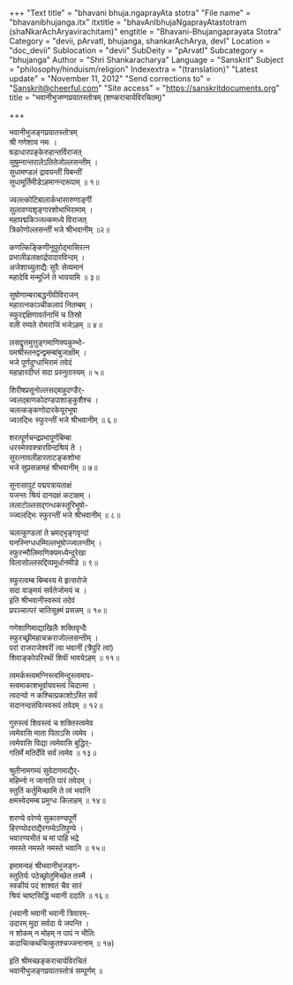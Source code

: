 +++
"Text title" = "bhavani bhuja.ngaprayAta stotra"
"File name" = "bhavanibhujanga.itx"
itxtitle = "bhavAnIbhujaNgaprayAtastotram (shaNkarAchAryavirachitam)"
engtitle = "Bhavani-Bhujangaprayata Stotra"
Category = "devii, pArvatI, bhujanga, shankarAchArya, devI"
Location = "doc_devii"
Sublocation = "devii"
SubDeity = "pArvatI"
Subcategory = "bhujanga"
Author = "Shri Shankaracharya"
Language = "Sanskrit"
Subject = "philosophy/hinduism/religion"
Indexextra = "(translation)"
"Latest update" = "November 11, 2012"
"Send corrections to" = "Sanskrit@cheerful.com"
"Site access" = "https://sanskritdocuments.org"
title = "भवानीभुजण्गप्रयातस्तोत्रम् (शण्कराचार्यविरचितम्)"

+++
  
 भवानीभुजङ्गप्रयातस्तोत्रम्   
श्री गणेशाय नमः ।  
षडाधारपङ्केरुहान्तर्विराजत्  
        सुषुम्नान्तरालेऽतितेजोल्लसन्तीम् ।  
सुधामण्डलं द्रावयन्तीं पिबन्तीं  
        सुधामूर्तिमीडेऽहमानन्दरूपाम् ॥ १॥  
  
ज्वलत्कोटिबालार्कभासारुणाङ्गीं  
        सुलावण्यशृङ्गारशोभाभिरामाम् ।  
महापद्मकिञ्जल्कमध्ये विराजत्  
        त्रिकोणोल्लसन्तीं भजे श्रीभवानीम् ॥२॥  
  
कणत्किङ्किणीनूपुरोद्भासिरत्न  
        प्रभालीढलाक्षार्द्रपादारविन्दम् ।  
अजेशाच्युताद्यैः सुरैः सेव्यमानं  
        महादेवि मन्मूर्ध्नि ते भावयामि ॥ ३॥  
  
सुषोणाम्बराबद्धनीवीविराजन्  
        महारत्नकाञ्चीकलापं नितम्बम् ।  
स्फुरद्दक्षिणावर्तनाभिं च तिस्रो  
        वली रम्यते रोमराजिं भजेऽहम् ॥ ४॥  
  
लसद्वृत्तमुत्तुङ्गमाणिक्यकुम्भो-  
        पमश्रीस्तनद्वन्द्वमम्बांबुजाक्षीम् ।  
भजे पूर्णदुग्धाभिरामं तवेदं  
        महाहारदीप्तं सदा प्रस्नुतास्यम् ॥ ५॥  
  
शिरीषप्रसूनोल्लसद्बाहुदण्डैर्-  
        ज्वलद्बाणकोदण्डपाशाङ्कुशैश्च ।  
चलत्कङ्कणोदारकेयूरभूषा  
        ज्वलद्भिः स्फुरन्तीं भजे श्रीभवानीम् ॥ ६॥  
  
शरत्पूर्णचन्द्रप्रभापूर्णबिम्बा  
        धरस्मेरवक्त्रारविन्दश्रियं ते ।  
सुरत्नावलीहारताटङ्कशोभा  
        भजे सुप्रसन्नामहं श्रीभवानीम् ॥ ७॥  
  
सुनासापुटं पद्मपत्रायताक्षं  
        यजन्तः श्रियं दानदक्षं कटाक्षम् ।  
ललाटोल्लसद्गन्धकस्तूरिभूषो-  
        ज्ज्वलद्भिः स्फुरन्तीं भजे श्रीभवानीम् ॥ ८॥  
  
चलत्कुण्डलां ते भ्रमद्भृङ्गवृन्दां  
        घनस्निग्धधम्मिल्लभूषोज्ज्वलन्तीम् ।  
स्फुरन्मौलिमाणिक्यमध्येन्दुरेखा  
        विलासोल्लसद्दिव्यमूर्धानमीडे ॥ ९॥  
  
स्फुरत्वम्ब बिम्बस्य मे हृत्सरोजे  
        सदा वाङ्मयं सर्वतेजोमयं च ।  
इति श्रीभवानीस्वरूपं तदेवं  
        प्रपञ्चात्परं चातिसूक्ष्मं प्रसन्नम् ॥ १०॥  
  
गणेशाणिमाद्याखिलैः शक्तिवृन्दैः  
        स्फुरच्छ्रीमहाचक्रराजोल्लसन्तीम् ।  
परां राजराजेश्वरीं त्वा भवानीं (त्रैपुरि त्वां)  
        शिवाङ्कोपरिस्थाॅं शिवाॅं भावयेऽहम् ॥ ११॥  
  
त्वमर्कस्त्वमग्निस्त्वमिन्दुस्त्वमाप-  
        स्त्वमाकाशभूर्वायवस्त्वं चिदात्मा ।  
त्वदन्यो न कश्चित्प्रकाशोऽस्ति सर्वं  
        सदानन्दसंवित्स्वरूपं तवेदम् ॥ १२॥  
  
गुरुस्त्वं शिवस्त्वं च शक्तिस्त्वमेव  
        त्वमेवासि माता पिताऽसि त्वमेव ।  
त्वमेवासि विद्या त्वमेवासि बुद्धिर्-  
        गतिर्मे मतिर्देवि सर्वं त्वमेव ॥ १३॥  
  
श्रुतीनामगम्यं सुवेदागमाद्यैर्-  
        महिम्नो न जानाति पारं तवेदम् ।  
स्तुतिं कर्तुमिच्छामि ते त्वं भवानि  
        क्षमस्वेदमम्ब प्रमुग्धः किलाहम् ॥ १४॥  
  
शरण्ये वरेण्ये सुकारुण्यपूर्णे  
        हिरण्योदराद्यैरगम्येऽतिपुण्ये ।  
भवारण्यभीतं च मां पाहि भद्रे  
        नमस्ते नमस्ते नमस्ते भवानि ॥ १५॥  
  
इमामन्वहं श्रीभवानीभुजङ्ग-  
        स्तुतिर्यः पठेच्छ्रोतुमिच्छेत तस्मै ।  
स्वकीयं पदं शाश्वतं चैव सारं  
        श्रियं चाष्टसिद्धिं भवानी ददाति ॥ १६॥  
  
          
(भवानी भवानी भवानी त्रिवारम्-  
        उदारम् मुदा सर्वदा ये जपन्ति ।  
न शोकम् न मोहम् न पापं न भीतिः  
        कदाचित्कथंचित्कुतश्चज्जनानाम् ॥ १७)  
          
इति श्रीमच्छङ्कराचार्यविरचितं  
भवानीभुजङ्गप्रयातस्तोत्रं सम्पूर्णम् ॥  
  
  
  
